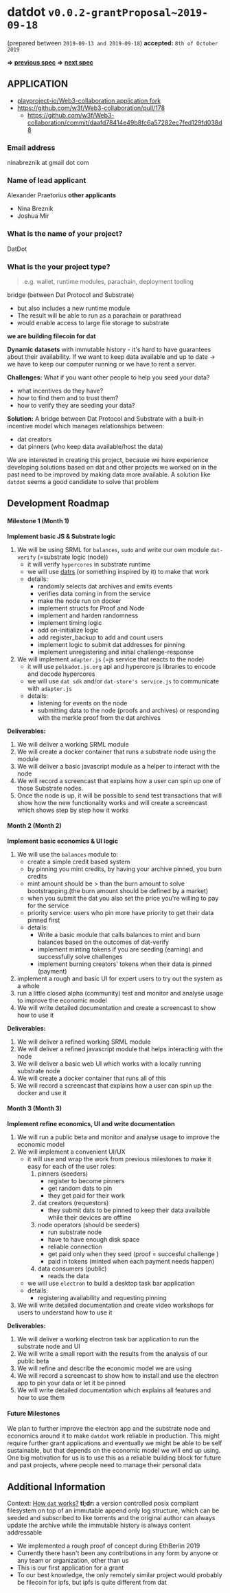 # datdot `v0.0.2-grantProposal~2019-09-18`
(prepared between `2019-09-13 and 2019-09-18`)
**accepted:** `8th of October 2019`

**=> [previous spec](../v0.0.1-grantPreparation~2019.09.10/)**
**=> [next spec](../v0.0.2-grantProposal~2019.09.18/)**

## APPLICATION
* [playproject-io/Web3-collaboration application fork](https://github.com/playproject-io/datdot-application-2019-11-25/blob/8af3b6f87c6f3da4141b7964f902be2d908c6f38/grants/targeted/datdot.md)
* https://github.com/w3f/Web3-collaboration/pull/178
    * https://github.com/w3f/Web3-collaboration/commit/daafd78414e49b8fc6a57282ec7fed129fd038d8


### Email address
ninabreznik at gmail dot com

### Name of lead applicant
Alexander Praetorius
**other applicants**
- Nina Breznik
- Joshua Mir

### What is the name of your project?
DatDot

### What is the your project type?
> e.g. wallet, runtime modules, parachain, deployment tooling

bridge (between Dat Protocol and Substrate)
* but also includes a new runtime module
* The result will be able to run as a parachain or parathread
* would enable access to large file storage to substrate

**we are building filecoin for dat**

**Dynamic datasets** with immutable history - it's hard to have guarantees about their availability.
If we want to keep data available and up to date -> we have to keep our computer running or we have to rent a server.


**Challenges:** What if you want other people to help you seed your data?
- what incentives do they have?
- how to find them and to trust them?
- how to verify they are seeding your data?

**Solution:**
A bridge between Dat Protocol and Substrate with a built-in incentive model which manages relationships between:
- dat creators
- dat pinners (who keep data available/host the data)

We are interested in creating this project, because we have experience developing solutions based on dat
and other projects we worked on in the past need to be improved by making data more available.
A solution like `datdot` seems a good candidate to solve that problem

## Development Roadmap
#### Milestone 1 (Month 1)
**Implement basic JS & Substrate logic**

1. We will be using SRML for `balances`, `sudo` and write our own module `dat-verify` (=substrate logic (node))
    * it will verify `hypercores` in substrate runtime
    * we will use [datrs](https://datrs.yoshuawuyts.com/) (or something inspired by it) to make that work
    * details:
        * randomly selects dat archives and emits events
        * verifies data coming in from the service
        * make the node run on docker
        * implement structs for Proof and Node
        * implement and harden randomness
        * implement timing logic
        * add on-initialize logic
        * add register_backup to add and count users
        * implement logic to submit dat addresses for pinning
        * implement unregistering and initial challenge-response
2. We will implement `adapter.js` (=js service that reacts to the node)
    * it will use `polkadot.js.org` api and hypercore js libraries to encode and decode hypercores
    * we will use `dat sdk` and/or `dat-store's service.js` to communicate with `adapter.js`
    * details:
        * listening for events on the node
        * submitting data to the node (proofs and archives) or responding with the merkle proof from the dat archives

**Deliverables:**
1. We will deliver a working SRML module
2. We will create a docker container that runs a substrate node using the module
3. We will deliver a basic javascript module as a helper to interact with the node
4. We will record a screencast that explains how a user can spin up one of those Substrate nodes.
5. Once the node is up, it will be possible to send test transactions that will show how the new functionality works and will create a screencast which shows step by step how it works


#### Month 2 (Month 2)
**Implement basic economics & UI logic**

1. We will use the `balances` module to:
    * create a simple credit based system
    * by pinning you mint credits, by having your archive pinned, you burn credits
    * mint amount should be > than the burn amount to solve bootstrapping.(the burn amount should be defined by a market)
    * when you submit the dat you also set the price you're willing to pay for the service
    * priority service: users who pin more have priority to get their data pinned first
    * details:
        * Write a basic module that calls balances to mint and burn balances based on the outcomes of dat-verify
        * implement minting tokens if you are seeding (earning) and successfully solve challenges
        * implement burning creators' tokens when their data is pinned (payment)
2. implement a rough and basic UI for expert users to try out the system as a whole
3. run a little closed alpha (community) test and monitor and analyse usage to improve the economic model
4. We will write detailed documentation and create a screencast to show how to use it

**Deliverables:**
1. We will deliver a refined working SRML module
2. We will deliver a refined javascript module that helps interacting with the node
3. We will deliver a basic web UI which works with a locally running substrate node
4. We will create a docker container that runs all of this
5. We will record a screencast that explains how a user can spin up the docker and use it


#### Month 3 (Month 3)
**Implement refine economics, UI and write documentation**

1. We will run a public beta and monitor and analyse usage to improve the economic model
2. We will implement a convenient UI/UX
    * it will use and wrap the work from previous milestones to make it easy for each of the user roles:
        1. pinners (seeders)
            - register to become pinners
            - get random dats to pin
            - they get paid for their work
        2. dat creators (requestors)
            - they submit dats to be pinned to keep their data available while their devices are offline
        3. node operators (should be seeders)
            - run substrate node
            - have to have enough disk space
            - reliable connection
            - get paid only when they seed (proof = succesful challenge )
            - paid in tokens (minted when each payment needs happen)
        4. data consumers (public)
            - reads the data
    * we will use `electron` to build a desktop task bar application
    * details:
        * registering availability and requesting pinning
3. We will write detailed documentation and create video workshops for users to understand how to use it

**Deliverables:**
1. We will deliver a working electron task bar application to run the substrate node and UI
2. We will write a small report with the results from the analysis of our public beta
3. We will refine and describe the economic model we are using
4. We will record a screencast to show how to install and use the electron app to pin your data or let it be pinned
5. We will write detailed documentation which explains all features and how to use them

#### Future Milestones
We plan to further improve the electron app and the substrate node and economics around it to make `datdot` work reliable in production.
This might require further grant applications and eventually we might be able to be self sustainable, but that depends on the economic model
we will end up using. One big motivation for us is to use this as a reliable building block for future and past projects, where people need to manage their personal data


## Additional Information
Context: [How `dat` works?](https://datprotocol.github.io/how-dat-works/)
**tl;dr:** a version controlled posix compliant filesystem on top of an immutable append only log structure, which can be seeded and subscribed to like torrents and the original author can always update the archive while the immutable history is always content addressable

* We implemented a rough proof of concept during EthBerlin 2019
* Currently there hasn't been any contributions in any form by anyone or any team or organization, other than us
* This is our first application for a grant
* To our best knowledge, the only remotely similar project would probably be filecoin for ipfs, but ipfs is quite different from dat
